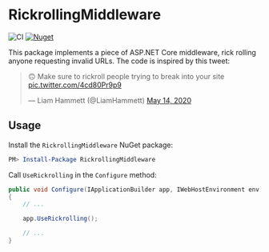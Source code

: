 # RickrollingMiddleware

![CI](https://github.com/ThomasArdal/RickrollingMiddleware/workflows/CI/badge.svg)
[![Nuget](https://img.shields.io/nuget/v/RickrollingMiddleware)](https://www.nuget.org/packages/RickrollingMiddleware/)

This package implements a piece of ASP.NET Core middleware, rick rolling anyone requesting invalid URLs. The code is inspired by this tweet:

> 🙃 Make sure to rickroll people trying to break into your site <a href="https://t.co/4cd80Pr9p9">pic.twitter.com/4cd80Pr9p9</a></p>&mdash; Liam Hammett (@LiamHammett) <a href="https://twitter.com/LiamHammett/status/1260984553570570240?ref_src=twsrc%5Etfw">May 14, 2020</a>

## Usage

Install the `RickrollingMiddleware` NuGet package:

```powershell
PM> Install-Package RickrollingMiddleware
```

Call `UseRickrolling` in the `Configure` method:

```csharp
public void Configure(IApplicationBuilder app, IWebHostEnvironment env)
{
    // ...

    app.UseRickrolling();

    // ...
}
```
